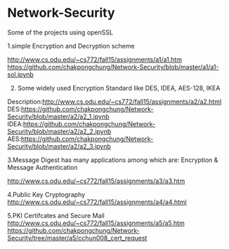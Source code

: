 # Network-Security

Some of the projects using openSSL

1.simple Encryption and Decryption scheme

http://www.cs.odu.edu/~cs772/fall15/assignments/a1/a1.htm
https://github.com/chakpongchung/Network-Security/blob/master/a1/a1-sol.ipynb

2. Some widely used Encryption Standard  like DES, IDEA, AES-128, IKEA

Description:http://www.cs.odu.edu/~cs772/fall15/assignments/a2/a2.html
DES:https://github.com/chakpongchung/Network-Security/blob/master/a2/a2_1.ipynb
IDEA:https://github.com/chakpongchung/Network-Security/blob/master/a2/a2_2.ipynb
AES:https://github.com/chakpongchung/Network-Security/blob/master/a2/a2_3.ipynb

3.Message Digest   has many applications among which are:  Encryption & Message Authentication

http://www.cs.odu.edu/~cs772/fall15/assignments/a3/a3.htm

4.Public Key Cryptography
http://www.cs.odu.edu/~cs772/fall15/assignments/a4/a4.html

5.PKI Certifcates and Secure Mail 
http://www.cs.odu.edu/~cs772/fall15/assignments/a5/a5.htm
https://github.com/chakpongchung/Network-Security/tree/master/a5/cchun008_cert_request
